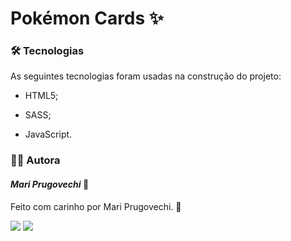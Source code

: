# Pokémon Cards ✨


### 🛠 Tecnologias

As seguintes tecnologias foram usadas na construção do projeto:

- HTML5;

- SASS;

- JavaScript.

  

### :woman_technologist: ​Autora

#### ***Mari Prugovechi*** :space_invader:

Feito com carinho por Mari Prugovechi. :sparkling_heart:

<div>
<a href="http://instagram.com/mariprugovechi" target="_blank"><img src="https://img.shields.io/badge/Instagram-E4405F?style=for-the-badge&logo=instagram&logoColor=white" target="_blank"></a>
<a href="https://www.linkedin.com/in/marianna-prugovechi" target="_blank"><img src="https://img.shields.io/badge/LinkedIn-0077B5?style=for-the-badge&logo=linkedin&logoColor=white" target="_blank"></a>
</div>
